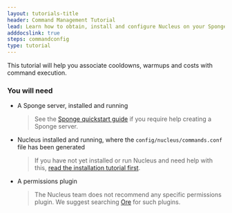 ```yaml
---
layout: tutorials-title
header: Command Management Tutorial
lead: Learn how to obtain, install and configure Nucleus on your Sponge Server
adddocslink: true
steps: commandconfig
type: tutorial
---
```


This tutorial will help you associate cooldowns, warmups and costs with command execution.

### You will need

* A Sponge server, installed and running
  > See the [Sponge quickstart guide](https://docs.spongepowered.org/stable/en/server/quickstart.html) if you require help creating a Sponge server.

* Nucleus installed and running, where the `config/nucleus/commands.conf` file has been generated
  > If you have not yet installed or run Nucleus and need help with this, [read the installation tutorial first](../first). 

* A permissions plugin
  > The Nucleus team does not recommend any specific permissions plugin. We suggest searching [Ore](https://ore.spongepowered.org) for such plugins.

